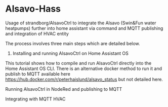 # Alsavo-Hass
Usage of strandborg/AlsavoCtrl to integrate the Alsavo (Swin&amp;Fun water heatpumps) further into home assistant via command and MQTT publishing and integration of HVAC entity

The process involves three main steps which are detailed below.

1. Installing and running AlsavoCtrl on Home Assistant OS

This tutorial shows how to compile and run AlsavoCtrl directly into the Home Assistant OS CLI. There is an alternative docker method to run it and publish to MQTT available here https://hub.docker.com/r/peterhaislund/alsavo_status but not detailed here.

Running AlsavoCtrl in NodeRed and publishing to MQTT

Integrating with MQTT HVAC 
